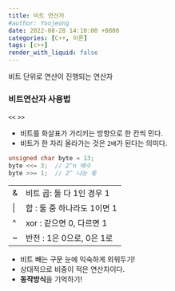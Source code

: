 ```yaml
---
title: 비트 연산자
#author: Yoojeong
date: 2022-08-28 14:10:00 +0800
categories: [C++, 이론]
tags: [c++]
render_with_liquid: false
---
```


비트 단위로 연산이 진행되는 연산자

### 비트연산자 사용법
`<<` `>>`

* 비트를 화살표가 가리키는 방향으로 한 칸씩 민다.
* 비트가 한 자리 올라가는 것은 `2배`가 된다는 의미다.


```cpp
unsigned char byte = 13;
byte <<= 3;  // 2^n 배수
byte >>= 1;  // 2^ 나눈 몫
```


|    |                             |
|----|-----------------------------|
| &  | 비트 곱: 둘 다 1인 경우 1     |
| \| | 합 : 둘 중 하나라도 1이면 1   |
| ^  | xor : 같으면 0, 다르면 1      |
| ~  | 반전 : 1은 0으로, 0은 1로     |


* 비트 빼는 구문 눈에 익숙하게 외워두기!
* 상대적으로 비중이 적은 연산자이다.
* **동작방식**을 기억하기!
